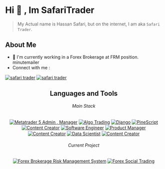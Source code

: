 # Hi 👋 , Im SafariTrader

> My Actual name is Hassan Safari, but on the internet, I am aka `Safari Trader`.

## About Me

- 🔭 I'm currently working in a Forex Brokerage at FRM position.
minutemailer
- Connect with me :

<a href="mailto:info@global-fxs.com" target="blank"><img align="center" src="https://img.shields.io/static/v1?style=for-the-badge&message=Email&color=grey&logo=minutemailer&logoColor=FFFFFF&label=" alt="safari trader"/></a>
<a href="https://t.me/safari_trader" target="blank"><img align="center" src="https://img.shields.io/static/v1?style=for-the-badge&message=Telegram&color=26A5E4&logo=Telegram&logoColor=FFFFFF&label=" alt="safari trader" /></a>

<h2 align="center"> Languages and Tools </h2>
<h6 align="center">Main Stack</h6>
<p align ="center">
<a href="https://www.metaquotes.net/"  target="blank" ><img align="center" src="https://img.shields.io/badge/Metatrader5-Admin_|_Manager-blue&?color=e4f716&logo=mega&logoColor=white" alt="Metatrader 5 Admin , Manager" /></a>
<a href="https://www.python.com/" target="blank">
<img align="center" src="https://img.shields.io/badge/Python_Algo_Trading-blue&?color=blue&logo=probot&logoColor=black" alt="Algo Trading" /></a>
<a href="https://www.python.com/" target="blank">
<img align="center" src="https://img.shields.io/badge/Python_Django-blue&?color=green&logo=python&logoColor=white" alt="Django" /></a>
<a href="https://www.tradingview.com/" target="blank">
<img align="center" src="https://img.shields.io/badge/PineScript-blue&?color=grey&logo=piped&logoColor=F7DF1E" alt="PineScript" /></a>
<a href="#">
<img align="center" src="https://img.shields.io/badge/Ai_Prompt_Engineer-blue&?color=grey&logo=openai&logoColor=F7DF1E" alt="Content Creator" /></a>
<a href="#">
<img align="center" src="https://img.shields.io/badge/Software_Engineer-blue&?color=fa64e1&logo=googleearthengine&logoColor=black" alt="Software Engineer" /></a>
<a href="#">
<img align="center" src="https://img.shields.io/badge/Product_Manager-blue&?color=009e22&logo=openproject&logoColor=black" alt="Product Manager" /></a>
<a href="#">
<img align="center" src="https://img.shields.io/badge/Content_Creator-blue&?color=EC5990&logo=bookstack&logoColor=black" alt="Content Creator" /></a>
<a href="#">
<img align="center" src="https://img.shields.io/badge/Data_Scientist-blue&?color=b04f00&logo=databricks&logoColor=black" alt="Data Scientist" /></a>
<a href="#">
<img align="center" src="https://img.shields.io/badge/Java_Script-blue&?color=grey&logo=javascript&logoColor=F7DF1E" alt="Content Creator" /></a>
</p>

<h6 align="center">Current Project</h6>
<p align="center">
<a href="#">
<img align="center" src="https://img.shields.io/badge/Forex_Brokerage_Risk_Management_System:-60%25-blue&?color=009e22&logo=python&logoColor=F7DF1E" alt="Forex Brokerage Risk Management System" /></a>
<a href="#">
<img align="center" src="https://img.shields.io/badge/Forex_Social_Trading:-80%25-blue&?color=009e22&logo=python&logoColor=F7DF1E" alt="Forex Social Trading" /></a>

</p>

